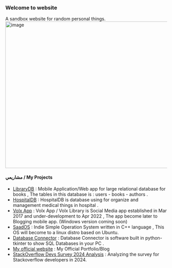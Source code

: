 ### Welcome to website
A sandbox website for random personal things.
<img width="694" height="457" alt="image" src="https://github.com/user-attachments/assets/a1bdaf09-f3d8-4499-8757-810b174117cf" alt="cat image" class="headerim"/>

#### مشاريعي / My Projects
- [LibraryDB](https://librarydb.netlify.app) : Mobile Application/Web app for large relational database for books , The tables in this database is : users - books - authors .
- [HospitalDB](https://github.com/Saad711T/HospitalDB) : HospitalDB is database using for organize and management medical things in hospital .
- [Volx App](https://blockelteam.itch.io/volx-library) : Volx App / Volx Library is Social Media app established in Mar 2017 and under-development to Apr 2022 , The app become later to Blogging mobile app. (Windows version coming soon)
- [SaadOS](https://github.com/Saad711T/SaadOS) : Indie Simple Operation System written in C++ language , This OS will become to a linux distro based on Ubuntu.
- [Database Connector](https://github.com/Saad711T/DatabaseConnector) : Database Connector is software built in python-tkinter to show SQL Databases in your PC .
- [My official website](https://saadthelegend.netlify.app) : My Official Portfolio/Blog
- [StackOverflow Devs Survey 2024 Analysis](https://github.com/Saad711T/Stackoverflow-2024-Survey-Analysis) : Analyzing the survey for Stackoverflow developers in 2024.
